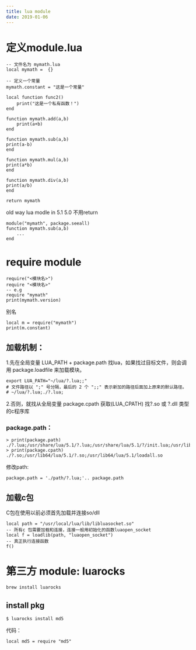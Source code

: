 ```yaml
---
title: lua module
date: 2019-01-06
---
```

# 定义module.lua

    -- 文件名为 mymath.lua
    local mymath =  {}

    -- 定义一个常量
    mymath.constant = "这是一个常量"
    
    local function func2()
        print("这是一个私有函数！")
    end

    function mymath.add(a,b)
        print(a+b)
    end

    function mymath.sub(a,b)
    print(a-b)
    end

    function mymath.mul(a,b)
    print(a*b)
    end

    function mymath.div(a,b)
    print(a/b)
    end

    return mymath

old way lua modle in 5.1 5.0 不用return 

    module("mymath", package.seeall)
    function mymath.sub(a,b)
        ...
    end

# require module

    require("<模块名>")
    require "<模块名>"
    -- e.g
    require "mymath"
    print(mymath.version)

别名

    local m = require("mymath")
    print(m.constant)

## 加载机制：
1.先在全局变量 LUA_PATH + package.path 找lua，如果找过目标文件，则会调用 package.loadfile 来加载模块。

    export LUA_PATH="~/lua/?.lua;;"
    # 文件路径以 ";" 号分隔，最后的 2 个 ";;" 表示新加的路径后面加上原来的默认路径。
    # ~/lua/?.lua;./?.lua;

2.否则，就找从全局变量 package.cpath 获取(LUA_CPATH) 找?.so 或 ?.dll 类型的c程序库

### package.path：

    > print(package.path)
    ./?.lua;/usr/share/lua/5.1/?.lua;/usr/share/lua/5.1/?/init.lua;/usr/lib64/lua/5.1/?.lua;/usr/lib64/lua/5.1/?/init.lu
    > print(package.cpath)
    ./?.so;/usr/lib64/lua/5.1/?.so;/usr/lib64/lua/5.1/loadall.so

修改path:

    package.path = './path/?.lua;'.. package.path

## 加载c包
C包在使用以前必须首先加载并连接so/dll

    local path = "/usr/local/lua/lib/libluasocket.so"
    -- 所有c 包需要加载和连接，连接一般用初始化的函数luaopen_socket
    local f = loadlib(path, "luaopen_socket")
    -- 真正执行连接函数
    f()


# 第三方 module: luarocks

    brew install luarocks

## install pkg
    $ luarocks install md5

代码：

    local md5 = require "md5"

